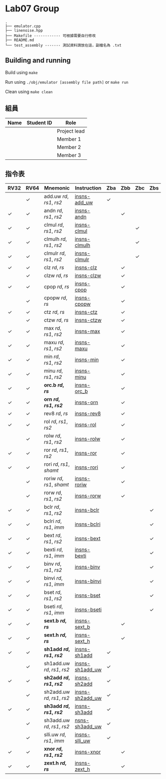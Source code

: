 # Lab07 Group

```
.
├── emulator.cpp
├── linenoise.hpp
├── Makefile ------------ 可根據需要自行修改
├── README.md
└── test_assembly ------- 測試資料請放在這，副檔名為 .txt
```

## Building and running

Build using `make`

Run using `./obj/emulator [assembly file path]`
or `make run` 

Clean using `make clean`

## 組員
| Name | Student ID | Role         |
| ---- | ---------- | ------------ |
|      |            | Project lead |
|      |            | Member 1     |
|      |            | Member 2     |
|      |            | Member 3     |

## 指令表

| RV32 | RV64     | Mnemonic                  | Instruction       | Zba      | Zbb | Zbc | Zbs |Owner|
| ---- | -------- | ------------------------- | ----------------- | -------- | --- | --- | --- |---|
|      | &#10003; | add.uw _rd_, _rs1_, _rs2_ | [insns-add_uw](https://github.com/riscv/riscv-bitmanip/blob/main/bitmanip/insns/add_uw.adoc) | &#10003; |     |     |     |  |
|&#10003;|&#10003;|andn _rd_, _rs1_, _rs2_|[insns-andn](https://github.com/riscv/riscv-bitmanip/blob/main/bitmanip/insns/andn.adoc)||&#10003;|| | |
|&#10003;|&#10003;|clmul _rd_, _rs1_, _rs2_|[insns-clmul](https://github.com/riscv/riscv-bitmanip/blob/main/bitmanip/insns/clmul.adoc)|||&#10003;| | |
|&#10003;|&#10003;|clmulh _rd_, _rs1_, _rs2_|[insns-clmulh](https://github.com/riscv/riscv-bitmanip/blob/main/bitmanip/insns/clmulh.adoc)|||&#10003;|| |
|&#10003;|&#10003;|clmulr _rd_, _rs1_, _rs2_|[insns-clmulr](https://github.com/riscv/riscv-bitmanip/blob/main/bitmanip/insns/clmulr.adoc)|||&#10003;|| |
|&#10003;|&#10003;|clz _rd_, _rs_|[insns-clz](https://github.com/riscv/riscv-bitmanip/blob/main/bitmanip/insns/clz.adoc)||&#10003;||
||&#10003;|clzw _rd_, _rs_|[insns-clzw](https://github.com/riscv/riscv-bitmanip/blob/main/bitmanip/insns/clzw.adoc)||&#10003;| | | |
|&#10003;|&#10003;|cpop _rd_, _rs_|[insns-cpop](https://github.com/riscv/riscv-bitmanip/blob/main/bitmanip/insns/cpop.adoc)||&#10003;|| | |
||&#10003;|cpopw _rd_, _rs_|[insns-cpopw](https://github.com/riscv/riscv-bitmanip/blob/main/bitmanip/insns/cpopw.adoc)||&#10003;|| ||
|&#10003;|&#10003;|ctz _rd_, _rs_|[insns-ctz](https://github.com/riscv/riscv-bitmanip/blob/main/bitmanip/insns/ctz.adoc)||&#10003;|| | |
||&#10003;|ctzw _rd_, _rs_|[insns-ctzw](https://github.com/riscv/riscv-bitmanip/blob/main/bitmanip/insns/ctzw.adoc)||&#10003;||||
|&#10003;|&#10003;|max _rd_, _rs1_, _rs2_|[insns-max](https://github.com/riscv/riscv-bitmanip/blob/main/bitmanip/insns/max.adoc)||&#10003;|| | |
|&#10003;|&#10003;|maxu _rd_, _rs1_, _rs2_|[insns-maxu](https://github.com/riscv/riscv-bitmanip/blob/main/bitmanip/insns/maxu.adoc)||&#10003;|| | |
|&#10003;|&#10003;|min _rd_, _rs1_, _rs2_|[insns-min](https://github.com/riscv/riscv-bitmanip/blob/main/bitmanip/insns/min.adoc)||&#10003;|| | |
|&#10003;|&#10003;|minu _rd_, _rs1_, _rs2_|[insns-minu](https://github.com/riscv/riscv-bitmanip/blob/main/bitmanip/insns/minu.adoc)||&#10003;|| | |
|&#10003;|&#10003;|**orc.b _rd_, _rs_**|[insns-orc_b](https://github.com/riscv/riscv-bitmanip/blob/main/bitmanip/insns/orc_b.adoc)||&#10003;|| | 江佳穎|
|&#10003;|&#10003;|**orn _rd_, _rs1_, _rs2_**|[insns-orn](https://github.com/riscv/riscv-bitmanip/blob/main/bitmanip/insns/orn.adoc)||&#10003;|| | 江佳穎|
|&#10003;|&#10003;|rev8 _rd_, _rs_|[insns-rev8](https://github.com/riscv/riscv-bitmanip/blob/main/bitmanip/insns/rev8.adoc)||&#10003;|| | |
|&#10003;|&#10003;|rol _rd_, _rs1_, _rs2_|[insns-rol](https://github.com/riscv/riscv-bitmanip/blob/main/bitmanip/insns/rol.adoc)||&#10003;|| | |
||&#10003;|rolw _rd_, _rs1_, _rs2_|[insns-rolw](https://github.com/riscv/riscv-bitmanip/blob/main/bitmanip/insns/orlw.adoc)||&#10003;|| | |
|&#10003;|&#10003;|ror _rd_, _rs1_, _rs2_|[insns-ror](https://github.com/riscv/riscv-bitmanip/blob/main/bitmanip/insns/ror.adoc)||&#10003;|| | |
|&#10003;|&#10003;|rori _rd_, _rs1_, _shamt_|[insns-rori](https://github.com/riscv/riscv-bitmanip/blob/main/bitmanip/insns/rori.adoc)||&#10003;|| | |
||&#10003;|roriw _rd_, _rs1_, _shamt_|[insns-roriw](https://github.com/riscv/riscv-bitmanip/blob/main/bitmanip/insns/roriw.adoc)||&#10003;|| | |
||&#10003;|rorw _rd_, _rs1_, _rs2_|[insns-rorw](https://github.com/riscv/riscv-bitmanip/blob/main/bitmanip/insns/rorw.adoc)||&#10003;|| | |
|&#10003;|&#10003;|bclr _rd_, _rs1_, _rs2_|[insns-bclr](https://github.com/riscv/riscv-bitmanip/blob/main/bitmanip/insns/bclr.adoc)||||&#10003;| | |
|&#10003;|&#10003;|bclri _rd_, _rs1_, _imm_|[insns-bclri](https://github.com/riscv/riscv-bitmanip/blob/main/bitmanip/insns/bclri.adoc)||||&#10003;| | |
|&#10003;|&#10003;|bext _rd_, _rs1_, _rs2_|[insns-bext](https://github.com/riscv/riscv-bitmanip/blob/main/bitmanip/insns/bext.adoc)||||&#10003;| | |
|&#10003;|&#10003;|bexti _rd_, _rs1_, _imm_|[insns-bexti](https://github.com/riscv/riscv-bitmanip/blob/main/bitmanip/insns/bexti.adoc)||||&#10003;| | |
|&#10003;|&#10003;|binv _rd_, _rs1_, _rs2_|[insns-binv](https://github.com/riscv/riscv-bitmanip/blob/main/bitmanip/insns/binv.adoc)||||&#10003;| | |
|&#10003;|&#10003;|binvi _rd_, _rs1_, _imm_|[insns-binvi](https://github.com/riscv/riscv-bitmanip/blob/main/bitmanip/insns/binvi.adoc)||||&#10003;| | |
|&#10003;|&#10003;|bset _rd_, _rs1_, _rs2_|[insns-bset](https://github.com/riscv/riscv-bitmanip/blob/main/bitmanip/insns/bset.adoc)||||&#10003;| | |
|&#10003;|&#10003;|bseti _rd_, _rs1_, _imm_|[insns-bseti](https://github.com/riscv/riscv-bitmanip/blob/main/bitmanip/insns/bseti.adoc)||||&#10003;| | |
|&#10003;|&#10003;|**sext.b _rd_, _rs_**|[insns-sext_b](https://github.com/riscv/riscv-bitmanip/blob/main/bitmanip/insns/sext_b.adoc)||&#10003;|| | 江佳穎|
|&#10003;|&#10003;|**sext.h _rd_, _rs_**|[insns-sext_h](https://github.com/riscv/riscv-bitmanip/blob/main/bitmanip/insns/sext_h.adoc)||&#10003;|| | 江佳穎|
|&#10003;|&#10003;|**sh1add _rd_, _rs1_, _rs2_**|[insns-sh1add](https://github.com/riscv/riscv-bitmanip/blob/main/bitmanip/insns/sh1add.adoc)|&#10003;||| | |
||&#10003;|sh1add.uw _rd_, _rs1_, _rs2_|[insns-sh1add_uw](https://github.com/riscv/riscv-bitmanip/blob/main/bitmanip/insns/sh1add_uw.adoc)|&#10003;||| | |
|&#10003;|&#10003;|**sh2add _rd_, _rs1_, _rs2_**|[insns-sh2add](https://github.com/riscv/riscv-bitmanip/blob/main/bitmanip/insns/sh2add.adoc)|&#10003;||||
||&#10003;|sh2add.uw _rd_, _rs1_, _rs2_|[insns-sh2add_uw](https://github.com/riscv/riscv-bitmanip/blob/main/bitmanip/insns/sh2add_uw.adoc)|&#10003;||| ||
|&#10003;|&#10003;|**sh3add _rd_, _rs1_, _rs2_**|[insns-sh3add](https://github.com/riscv/riscv-bitmanip/blob/main/bitmanip/insns/sh3add.adoc)|&#10003;||| | |
||&#10003;|sh3add.uw _rd_, _rs1_, _rs2_|[nsns-sh3add_uw](https://github.com/riscv/riscv-bitmanip/blob/main/bitmanip/insns/sh3add_uw.adoc)|&#10003;||| ||
||&#10003;|slli.uw _rd_, _rs1_, _imm_|[insns-slli_uw](https://github.com/riscv/riscv-bitmanip/blob/main/bitmanip/insns/slli_uw.adoc)|&#10003;||| ||
|&#10003;|&#10003;|**xnor _rd_, _rs1_, _rs2_**|[insns-xnor](https://github.com/riscv/riscv-bitmanip/blob/main/bitmanip/insns/xnor.adoc)||&#10003;|| | |
|&#10003;|&#10003;|**zext.h _rd_, _rs_**|[insns-zext_h](https://github.com/riscv/riscv-bitmanip/blob/main/bitmanip/insns/zext_h.adoc)||&#10003;|| |
